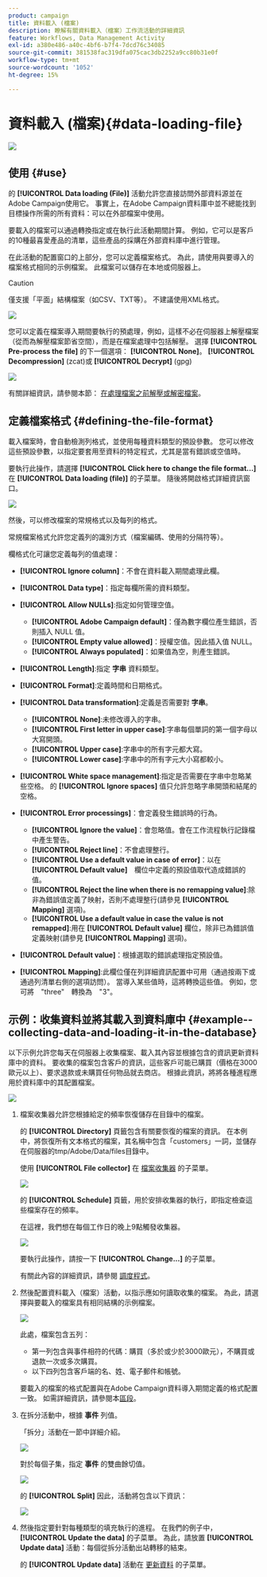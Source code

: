 ```yaml
---
product: campaign
title: 資料載入 (檔案)
description: 瞭解有關資料載入（檔案）工作流活動的詳細資訊
feature: Workflows, Data Management Activity
exl-id: a380e486-a40c-4bf6-b7f4-7dcd76c34085
source-git-commit: 381538fac319dfa075cac3db2252a9cc80b31e0f
workflow-type: tm+mt
source-wordcount: '1052'
ht-degree: 15%

---
```


# 資料載入 (檔案){#data-loading-file}

![](../../assets/v7-only.svg)

## 使用 {#use}

的 **[!UICONTROL Data loading (File)]** 活動允許您直接訪問外部資料源並在Adobe Campaign使用它。 事實上，在Adobe Campaign資料庫中並不總能找到目標操作所需的所有資料：可以在外部檔案中使用。

要載入的檔案可以通過轉換指定或在執行此活動期間計算。 例如，它可以是客戶的10種最喜愛產品的清單，這些產品的採購在外部資料庫中進行管理。

在此活動的配置窗口的上部分，您可以定義檔案格式。 為此，請使用與要導入的檔案格式相同的示例檔案。 此檔案可以儲存在本地或伺服器上。

>[!CAUTION]
>
>僅支援「平面」結構檔案（如CSV、TXT等）。 不建議使用XML格式。

![](assets/s_advuser_wf_etl_file.png)

您可以定義在檔案導入期間要執行的預處理，例如，這樣不必在伺服器上解壓檔案（從而為解壓檔案節省空間），而是在檔案處理中包括解壓。 選擇 **[!UICONTROL Pre-process the file]** 的下一個選項： **[!UICONTROL None]**。 **[!UICONTROL Decompression]** (zcat)或 **[!UICONTROL Decrypt]** (gpg)

![](assets/preprocessing-dataloading.png)

有關詳細資訊，請參閱本節： [在處理檔案之前解壓或解密檔案](../../platform/using/unzip-decrypt.md)。

## 定義檔案格式 {#defining-the-file-format}

載入檔案時，會自動檢測列格式，並使用每種資料類型的預設參數。 您可以修改這些預設參數，以指定要套用至資料的特定程式，尤其是當有錯誤或空值時。

要執行此操作，請選擇 **[!UICONTROL Click here to change the file format...]** 在 **[!UICONTROL Data loading (file)]** 的子菜單。 隨後將開啟格式詳細資訊窗口。

![](assets/file_loading_columns_format.png)

然後，可以修改檔案的常規格式以及每列的格式。

常規檔案格式允許您定義列的識別方式（檔案編碼、使用的分隔符等）。

欄格式化可讓您定義每列的值處理：

* **[!UICONTROL Ignore column]**：不會在資料載入期間處理此欄。
* **[!UICONTROL Data type]**：指定每欄所需的資料類型。
* **[!UICONTROL Allow NULLs]**:指定如何管理空值。

   * **[!UICONTROL Adobe Campaign default]**：僅為數字欄位產生錯誤，否則插入 NULL 值。
   * **[!UICONTROL Empty value allowed]**：授權空值。因此插入值 NULL。
   * **[!UICONTROL Always populated]**：如果值為空，則產生錯誤。

* **[!UICONTROL Length]**:指定 **字串** 資料類型。
* **[!UICONTROL Format]**:定義時間和日期格式。
* **[!UICONTROL Data transformation]**:定義是否需要對 **字串**。

   * **[!UICONTROL None]**:未修改導入的字串。
   * **[!UICONTROL First letter in upper case]**:字串每個單詞的第一個字母以大寫開頭。
   * **[!UICONTROL Upper case]**:字串中的所有字元都大寫。
   * **[!UICONTROL Lower case]**:字串中的所有字元大小寫都較小。

* **[!UICONTROL White space management]**:指定是否需要在字串中忽略某些空格。 的 **[!UICONTROL Ignore spaces]** 值只允許忽略字串開頭和結尾的空格。
* **[!UICONTROL Error processings]**：會定義發生錯誤時的行為。

   * **[!UICONTROL Ignore the value]**：會忽略值。會在工作流程執行記錄檔中產生警告。
   * **[!UICONTROL Reject line]**：不會處理整行。
   * **[!UICONTROL Use a default value in case of error]**：以在　**[!UICONTROL Default value]**　欄位中定義的預設值取代造成錯誤的值。
   * **[!UICONTROL Reject the line when there is no remapping value]**:除非為錯誤值定義了映射，否則不處理整行(請參見 **[!UICONTROL Mapping]** 選項)。
   * **[!UICONTROL Use a default value in case the value is not remapped]**:用在 **[!UICONTROL Default value]** 欄位，除非已為錯誤值定義映射(請參見 **[!UICONTROL Mapping]** 選項)。

* **[!UICONTROL Default value]**：根據選取的錯誤處理指定預設值。
* **[!UICONTROL Mapping]**:此欄位僅在列詳細資訊配置中可用（通過按兩下或通過列清單右側的選項訪問）。 當導入某些值時，這將轉換這些值。 例如，您可將　&quot;three&quot;　轉換為　&quot;3&quot;。

## 示例：收集資料並將其載入到資料庫中 {#example--collecting-data-and-loading-it-in-the-database}

以下示例允許您每天在伺服器上收集檔案、載入其內容並根據包含的資訊更新資料庫中的資料。 要收集的檔案包含客戶的資訊，這些客戶可能已購買（價格在3000歐元以上）、要求退款或未購買任何物品就去商店。 根據此資訊，將將各種進程應用於資料庫中的其配置檔案。

![](assets/s_advuser_load_file_sample_0.png)

1. 檔案收集器允許您根據給定的頻率恢復儲存在目錄中的檔案。

   的 **[!UICONTROL Directory]** 頁籤包含有關要恢復的檔案的資訊。 在本例中，將恢復所有文本格式的檔案，其名稱中包含「customers」一詞，並儲存在伺服器的tmp/Adobe/Data/files目錄中。

   使用 **[!UICONTROL File collector]** 在 [檔案收集器](file-collector.md) 的子菜單。

   ![](assets/s_advuser_load_file_sample_1.png)

   的 **[!UICONTROL Schedule]** 頁籤，用於安排收集器的執行，即指定檢查這些檔案存在的頻率。

   在這裡，我們想在每個工作日的晚上9點觸發收集器。

   ![](assets/s_advuser_load_file_sample_2.png)

   要執行此操作，請按一下 **[!UICONTROL Change...]** 的子菜單。

   有關此內容的詳細資訊，請參閱 [調度程式](scheduler.md)。

1. 然後配置資料載入（檔案）活動，以指示應如何讀取收集的檔案。 為此，請選擇與要載入的檔案具有相同結構的示例檔案。

   ![](assets/s_advuser_load_file_sample_3.png)

   此處，檔案包含五列：

   * 第一列包含與事件相符的代碼：購買（多於或少於3000歐元），不購買或退款一次或多次購買。
   * 以下四列包含客戶端的名、姓、電子郵件和帳號。

   要載入的檔案的格式配置與在Adobe Campaign資料導入期間定義的格式配置一致。 如需詳細資訊，請參閱本[區段](../../platform/using/executing-import-jobs.md#step-2---source-file-selection)。

1. 在拆分活動中，根據 **事件** 列值。

   「拆分」活動在一節中詳細介紹。

   ![](assets/s_advuser_load_file_sample_4.png)

   對於每個子集，指定 **事件** 的雙曲餘切值。

   ![](assets/s_advuser_load_file_sample_5.png)

   的 **[!UICONTROL Split]** 因此，活動將包含以下資訊：

   ![](assets/s_advuser_load_file_sample_6.png)

1. 然後指定要針對每種類型的填充執行的進程。 在我們的例子中， **[!UICONTROL Update the data]** 的子菜單。 為此，請放置 **[!UICONTROL Update data]** 活動：每個從拆分活動出站轉移的結束。

   的 **[!UICONTROL Update data]** 活動在 [更新資料](update-data.md) 的子菜單。
